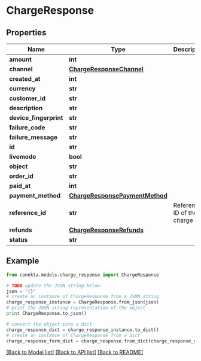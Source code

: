 # ChargeResponse


## Properties
Name | Type | Description | Notes
------------ | ------------- | ------------- | -------------
**amount** | **int** |  | [optional] 
**channel** | [**ChargeResponseChannel**](ChargeResponseChannel.md) |  | [optional] 
**created_at** | **int** |  | [optional] 
**currency** | **str** |  | [optional] 
**customer_id** | **str** |  | [optional] 
**description** | **str** |  | [optional] 
**device_fingerprint** | **str** |  | [optional] 
**failure_code** | **str** |  | [optional] 
**failure_message** | **str** |  | [optional] 
**id** | **str** |  | [optional] 
**livemode** | **bool** |  | [optional] 
**object** | **str** |  | [optional] 
**order_id** | **str** |  | [optional] 
**paid_at** | **int** |  | [optional] 
**payment_method** | [**ChargeResponsePaymentMethod**](ChargeResponsePaymentMethod.md) |  | [optional] 
**reference_id** | **str** | Reference ID of the charge | [optional] 
**refunds** | [**ChargeResponseRefunds**](ChargeResponseRefunds.md) |  | [optional] 
**status** | **str** |  | [optional] 

## Example

```python
from conekta.models.charge_response import ChargeResponse

# TODO update the JSON string below
json = "{}"
# create an instance of ChargeResponse from a JSON string
charge_response_instance = ChargeResponse.from_json(json)
# print the JSON string representation of the object
print ChargeResponse.to_json()

# convert the object into a dict
charge_response_dict = charge_response_instance.to_dict()
# create an instance of ChargeResponse from a dict
charge_response_form_dict = charge_response.from_dict(charge_response_dict)
```
[[Back to Model list]](../README.md#documentation-for-models) [[Back to API list]](../README.md#documentation-for-api-endpoints) [[Back to README]](../README.md)


